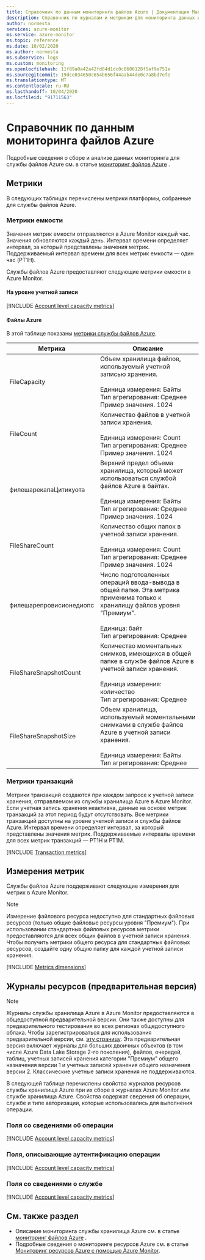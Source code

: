 ```yaml
---
title: Справочник по данным мониторинга файлов Azure | Документация Майкрософт
description: Справочник по журналам и метрикам для мониторинга данных из файлов Azure.
author: normesta
services: azure-monitor
ms.service: azure-monitor
ms.topic: reference
ms.date: 10/02/2020
ms.author: normesta
ms.subservice: logs
ms.custom: monitoring
ms.openlocfilehash: 11f89a0a42a42fd84d1dc0c8606128f5af9e751e
ms.sourcegitcommit: 19dce034650c654b656f44aab44de0c7a8bd7efe
ms.translationtype: MT
ms.contentlocale: ru-RU
ms.lasthandoff: 10/04/2020
ms.locfileid: "91711563"
---
```

# <a name="azure-files-monitoring-data-reference"></a>Справочник по данным мониторинга файлов Azure

Подробные сведения о сборе и анализе данных мониторинга для службы файлов Azure см. в статье [мониторинг файлов Azure](storage-files-monitoring.md) .

## <a name="metrics"></a>Метрики

В следующих таблицах перечислены метрики платформы, собранные для службы файлов Azure. 

### <a name="capacity-metrics"></a>Метрики емкости

Значения метрик емкости отправляются в Azure Monitor каждый час. Значения обновляются каждый день. Интервал времени определяет интервал, за который представлены значения метрик. Поддерживаемый интервал времени для всех метрик емкости — один час (PT1H).

Службы файлов Azure предоставляют следующие метрики емкости в Azure Monitor.

#### <a name="account-level"></a>На уровне учетной записи

[!INCLUDE [Account level capacity metrics](../../../includes/azure-storage-account-capacity-metrics.md)]

#### <a name="azure-files"></a>Файлы Azure

В этой таблице показаны [метрики службы файлов Azure](https://docs.microsoft.com/azure/azure-monitor/platform/metrics-supported#microsoftstoragestorageaccountsfileservices).

| Метрика | Описание |
| ------------------- | ----------------- |
| FileCapacity | Объем хранилища файлов, используемый учетной записью хранения. <br/><br/> Единица измерения: Байты <br/> Тип агрегирования: Среднее <br/> Пример значения. 1024 |
| FileCount   | Количество файлов в учетной записи хранения. <br/><br/> Единица измерения: Count <br/> Тип агрегирования: Среднее <br/> Пример значения. 1024 |
| филешарекапаЦитикуота | Верхний предел объема хранилища, который может использоваться службой файлов Azure в байтах. <br/><br/> Единица измерения: Байты <br/> Тип агрегирования: Среднее <br/> Пример значения. 1024|
| FileShareCount | Количество общих папок в учетной записи хранения. <br/><br/> Единица измерения: Count <br/> Тип агрегирования: Среднее <br/> Пример значения. 1024 |
| филешарепровисионедиопс | Число подготовленных операций ввода-вывода в общей папке. Эта метрика применима только к хранилищу файлов уровня "Премиум". <br/><br/> Единица: байт <br/> Тип агрегирования: Среднее |
| FileShareSnapshotCount | Количество моментальных снимков, имеющихся в общей папке в службе файлов Azure в учетной записи хранения. <br/><br/> Единица измерения: количество <br/> Тип агрегирования: Среднее | 
|FileShareSnapshotSize|Объем хранилища, используемый моментальными снимками в службе файлов Azure в учетной записи хранения. <br/><br/> Единица измерения: Байты <br/> Тип агрегирования: Среднее|

### <a name="transaction-metrics"></a>Метрики транзакций

Метрики транзакций создаются при каждом запросе к учетной записи хранения, отправляемом из службы хранилища Azure в Azure Monitor. Если учетная запись хранения неактивна, данные на основе метрик транзакций за этот период будут отсутствовать. Все метрики транзакций доступны на уровне учетной записи и службы файлов Azure. Интервал времени определяет интервал, за который представлены значения метрик. Поддерживаемые интервалы времени для всех метрик транзакций — PT1H и PT1M.

[!INCLUDE [Transaction metrics](../../../includes/azure-storage-account-transaction-metrics.md)]

<a id="metrics-dimensions"></a>

## <a name="metrics-dimensions"></a>Измерения метрик

Службы файлов Azure поддерживают следующие измерения для метрик в Azure Monitor.

> [!NOTE] 
> Измерение файлового ресурса недоступно для стандартных файловых ресурсов (только общие файловые ресурсы уровня "Премиум"). При использовании стандартных файловых ресурсов метрики предоставляются для всех общих файлов в учетной записи хранения. Чтобы получить метрики общего ресурса для стандартных файловых ресурсов, создайте одну общую папку для каждой учетной записи хранения.

[!INCLUDE [Metrics dimensions](../../../includes/azure-storage-account-metrics-dimensions.md)]

## <a name="resource-logs-preview"></a>Журналы ресурсов (предварительная версия)

> [!NOTE]
> Журналы службы хранилища Azure в Azure Monitor предоставляются в общедоступной предварительной версии. Они также доступны для предварительного тестирования во всех регионах общедоступного облака. Чтобы зарегистрироваться для использования предварительной версии, см. [эту страницу](https://forms.microsoft.com/Pages/ResponsePage.aspx?id=v4j5cvGGr0GRqy180BHbRxW65f1VQyNCuBHMIMBV8qlUM0E0MFdPRFpOVTRYVklDSE1WUTcyTVAwOC4u).  Эта предварительная версия включает журналы для больших двоичных объектов (в том числе Azure Data Lake Storage 2-го поколения), файлов, очередей, таблиц, учетных записей хранения категории "Премиум" общего назначения версии 1 и учетных записей хранения общего назначения версии 2. Классические учетные записи хранения не поддерживаются.

В следующей таблице перечислены свойства журналов ресурсов службы хранилища Azure при их сборе в журналах Azure Monitor или службе хранилища Azure. Свойства содержат сведения об операции, службе и типе авторизации, которые использовались для выполнения операции.

### <a name="fields-that-describe-the-operation"></a>Поля со сведениями об операции


[!INCLUDE [Account level capacity metrics](../../../includes/azure-storage-logs-properties-operation.md)]

### <a name="fields-that-describe-how-the-operation-was-authenticated"></a>Поля, описывающие аутентификацию операции

[!INCLUDE [Account level capacity metrics](../../../includes/azure-storage-logs-properties-authentication.md)]

### <a name="fields-that-describe-the-service"></a>Поля со сведениями о службе

[!INCLUDE [Account level capacity metrics](../../../includes/azure-storage-logs-properties-service.md)]

## <a name="see-also"></a>См. также раздел

- Описание мониторинга службы хранилища Azure см. в статье [мониторинг файлов Azure](storage-files-monitoring-reference.md) .
- Подробные сведения о мониторинге ресурсов Azure см. в статье [Мониторинг ресурсов Azure с помощью Azure Monitor](../../azure-monitor/insights/monitor-azure-resource.md).